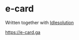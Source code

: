 # e-card

Written together with <a href='https://github.com/idlesolution'>Idlesolution</a>

https://e-card.ga
